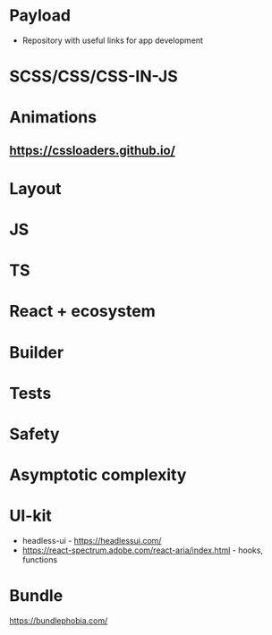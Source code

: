 # Payload
- Repository with useful links for app development

# SCSS/CSS/CSS-IN-JS


# Animations
## https://cssloaders.github.io/


# Layout


# JS


# TS


# React + ecosystem


# Builder


# Tests


# Safety


# Asymptotic complexity


# UI-kit
- headless-ui - https://headlessui.com/
- https://react-spectrum.adobe.com/react-aria/index.html - hooks, functions

# Bundle
https://bundlephobia.com/
